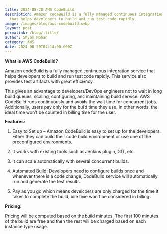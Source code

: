 ```yaml
---
title: 2024-08-20 AWS CodeBuild
description: Amazon codeBuild is a fully managed continuous integration service
  that helps developers to build and run test code rapidly.
image: /images/blog/aws-codebuild.webp
layout: post
permalink: /blog/:title/
author: Shyam Mohan
category: AWS
date: 2024-08-20T04:14:00.000Z
---
```

**What is AWS CodeBuild?**

Amazon codeBuild is a fully managed continuous integration service that helps developers to build and run test code rapidly. This service also provides test artifacts with great efficiency.

This gives an advantage to developers/DevOps engineers not to wait in long build queues, scaling, configuring, and maintaining build service. AWS CodeBuild runs continuously and avoids the wait time for concurrent jobs. Additionally, users pay only for the build time they use. In other words, the ideal time won’t be counted in billing time for the user.

**Features:**

1. Easy to Set up – Amazon CodeBuild is easy to set up for the developers. Either they can build their code build environment or use one of the preconfigured environments.

2. It works with existing tools such as Jenkins plugin, GIT, etc.

3. It can scale automatically with several concurrent builds.

4. Automated Build: Developers need to configure builds once and whenever there is a code change, CodeBuild service will automatically run and generate the test results.

5. Pay as you go which means developers are only charged for the time it takes to complete the build, idle time won’t be considered in billing.

**Pricing:**

Pricing will be computed based on the build minutes. The first 100 minutes of the build are free and then the rest will be charged based on each instance type usage.

